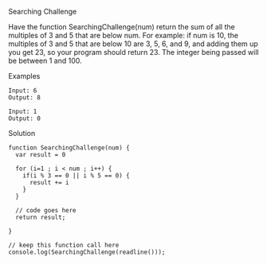 Searching Challenge

Have the function SearchingChallenge(num) return the sum of all the multiples of 3 and 5 that are below num. For example: if num is 10, the multiples of 3 and 5 that are below 10 are 3, 5, 6, and 9, and adding them up you get 23, so your program should return 23. The integer being passed will be between 1 and 100.

Examples

```
Input: 6
Output: 8
```
```
Input: 1
Output: 0
```

Solution
```
function SearchingChallenge(num) { 
  var result = 0

  for (i=1 ; i < num ; i++) {
    if(i % 3 == 0 || i % 5 == 0) {
      result += i
    }
  }

  // code goes here  
  return result; 

}
   
// keep this function call here 
console.log(SearchingChallenge(readline()));
```
